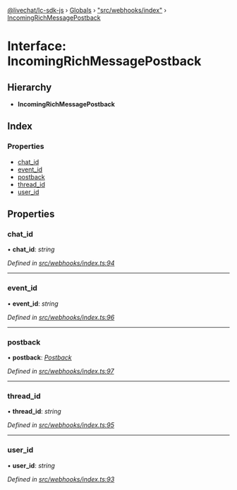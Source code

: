 [@livechat/lc-sdk-js](../README.md) › [Globals](../globals.md) › ["src/webhooks/index"](../modules/_src_webhooks_index_.md) › [IncomingRichMessagePostback](_src_webhooks_index_.incomingrichmessagepostback.md)

# Interface: IncomingRichMessagePostback

## Hierarchy

* **IncomingRichMessagePostback**

## Index

### Properties

* [chat_id](_src_webhooks_index_.incomingrichmessagepostback.md#chat_id)
* [event_id](_src_webhooks_index_.incomingrichmessagepostback.md#event_id)
* [postback](_src_webhooks_index_.incomingrichmessagepostback.md#postback)
* [thread_id](_src_webhooks_index_.incomingrichmessagepostback.md#thread_id)
* [user_id](_src_webhooks_index_.incomingrichmessagepostback.md#user_id)

## Properties

###  chat_id

• **chat_id**: *string*

*Defined in [src/webhooks/index.ts:94](https://github.com/livechat/lc-sdk-js/blob/de56f05/src/webhooks/index.ts#L94)*

___

###  event_id

• **event_id**: *string*

*Defined in [src/webhooks/index.ts:96](https://github.com/livechat/lc-sdk-js/blob/de56f05/src/webhooks/index.ts#L96)*

___

###  postback

• **postback**: *[Postback](_src_objects_index_.postback.md)*

*Defined in [src/webhooks/index.ts:97](https://github.com/livechat/lc-sdk-js/blob/de56f05/src/webhooks/index.ts#L97)*

___

###  thread_id

• **thread_id**: *string*

*Defined in [src/webhooks/index.ts:95](https://github.com/livechat/lc-sdk-js/blob/de56f05/src/webhooks/index.ts#L95)*

___

###  user_id

• **user_id**: *string*

*Defined in [src/webhooks/index.ts:93](https://github.com/livechat/lc-sdk-js/blob/de56f05/src/webhooks/index.ts#L93)*
